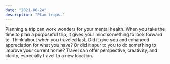 ```yaml
---
date: "2021-06-24"
description: "Plan trips."
---
```


Planning a trip can work wonders for your mental health. When you take the time to plan a purposeful trip, it gives your mind something to look forward to. Think about when you traveled last. Did it give you and enhanced appreciation for what you have? Or did it spur to you to do something to improve your current home? Travel can offer perspective, creativity, and clarity, especially travel to a new location.
